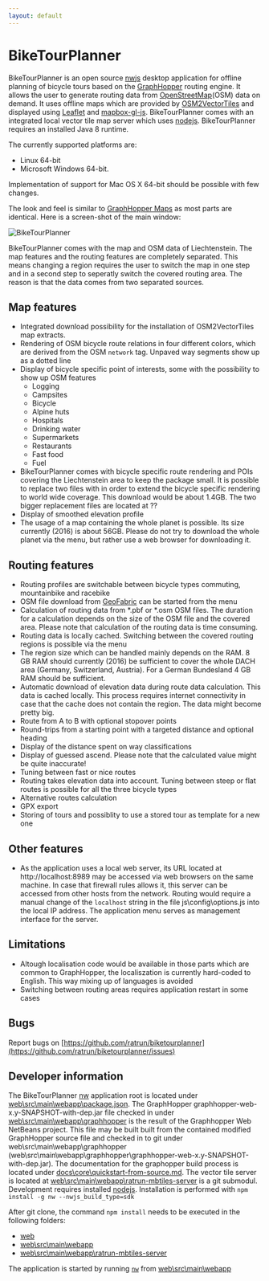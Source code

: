 ```yaml
---
layout: default
---
```


# BikeTourPlanner

BikeTourPlanner is an open source [nwjs](http://nwjs.io/) desktop application for offline planning of bicycle tours based on the [GraphHopper](https://github.com/graphhopper/graphhopper) routing engine. 
It allows the user to generate routing data from [OpenStreetMap](http://www.openstreetmap.org/about)(OSM) data on demand.
It uses offline maps which are provided by [OSM2VectorTiles](http://osm2vectortiles.org/about) and displayed using [Leaflet](https://github.com/mapbox/mapbox-gl-js) and [mapbox-gl-js](https://github.com/mapbox/mapbox-gl-js). 
BikeTourPlanner comes with an integrated local vector tile map server which uses [nodejs](https://nodejs.org/en/). 
BikeTourPlanner requires an installed Java 8 runtime.

The currently supported platforms are: 

* Linux 64-bit 
* Microsoft Windows 64-bit. 

Implementation of support for Mac OS X 64-bit should be possible with few changes.

The look and feel is similar to [GraphHopper Maps](https://graphhopper.com/maps) as most parts are identical. Here is a screen-shot of the main window:

![BikeTourPlanner](biketourplanner/doc/BikeTourPlanner_001.png)

BikeTourPlanner comes with the map and OSM data of Liechtenstein. 
The map features and the routing features are completely separated. 
This means changing a region requires the user to switch the map in one step and in a second step to seperatly switch the covered routing area. 
The reason is that the data comes from two separated sources.

## Map features
* Integrated download possibility for the installation of OSM2VectorTiles map extracts. 
* Rendering of OSM bicycle route relations in four different colors, which are derived from the OSM `network` tag. Unpaved way segments show up as a dotted line
* Display of bicycle specific point of interests, some with the possibility to show up OSM features
  * Logging
  * Campsites
  * Bicycle
  * Alpine huts
  * Hospitals
  * Drinking water
  * Supermarkets
  * Restaurants
  * Fast food
  * Fuel
* BikeTourPlanner comes with bicycle specific route rendering and POIs covering the Liechtenstein area to keep the package small.
  It is possible to replace two files with in order to extend the bicycle specific rendering to world wide coverage. 
  This download would be about 1.4GB. The two bigger replacement files are located at ??
* Display of smoothed elevation profile
* The usage of a map containing the whole planet is possible. Its size currently (2016) is about 56GB. Please do not try to download the whole planet via the menu, but rather use a web browser for downloading it.

## Routing features
* Routing profiles are switchable between bicycle types commuting, mountainbike and racebike
* OSM file download from [GeoFabric](http://download.geofabrik.de) can be started from the menu
* Calculation of routing data from *.pbf or *.osm OSM files. The duration for a calculation depends on the size of the OSM file and the covered area. Please note that calculation of the routing data is time consuming. 
* Routing data is locally cached. Switching between the covered routing regions is possible via the menu
* The region size which can be handled mainly depends on the RAM. 8 GB RAM should currently (2016) be sufficient to cover the whole DACH area (Germany, Switzerland, Austria). For a German Bundesland 4 GB RAM should be sufficient.
* Automatic download of elevation data during route data calculation. This data is cached locally. This process requires internet connectivity in case that the cache does not contain the region. The data might become pretty big.
* Route from A to B with optional stopover points
* Round-trips from a starting point with a targeted distance and optional heading
* Display of the distance spent on way classifications
* Display of guessed ascend. Please note that the calculated value might be quite inaccurate!
* Tuning between fast or nice routes
* Routing takes elevation data into account. Tuning between steep or flat routes is possible for all the three bicycle types
* Alternative routes calculation
* GPX export
* Storing of tours and possiblity to use a stored tour as template for a new one

## Other features
* As the application uses a local web server, its URL located at http://localhost:8989 may be accessed via web browsers on the same machine. 
  In case that firewall rules allows it, this server can be accessed from other hosts from the network. Routing would require a manual change 
  of the `localhost` string in the file js\config\options.js into the local IP address.
  The application menu serves as management interface for the server.

## Limitations
* Altough localisation code would be available in those parts which are common to GraphHopper, the localiszation is currently hard-coded to English. 
  This way mixing up of languages is avoided
* Switching between routing areas requires application restart in some cases

## Bugs
Report bugs on [https://github.com/ratrun/biketourplanner](https://github.com/ratrun/biketourplanner/issues)
  
## Developer information
The BikeTourPlanner [nw](http://docs.nwjs.io/en/latest/) application root is located under [web\src\main\webapp\package.json](web\src\main\webapp\package.json).
The GraphHopper graphhopper-web-x.y-SNAPSHOT-with-dep.jar file checked in under [web\src\main\webapp\graphhopper](web\src\main\webapp\graphhopper) is the result of the Graphhopper Web NetBeans project. This file may be built built from the contained modified GraphHopper source file and checked in to git under web\src\main\webapp\graphhopper (web\src\main\webapp\graphhopper\graphhopper-web-x.y-SNAPSHOT-with-dep.jar). The documentation for the graphopper build process is located under [docs\core\quickstart-from-source.md](docs\core\quickstart-from-source.md).
The vector tile server is located at [web\src\main\webapp\ratrun-mbtiles-server](web\src\main\webapp\ratrun-mbtiles-server) is a git submodul.
Development requires installed [nodejs](https://nodejs.org/en/). Installation is performed with `npm install -g nw --nwjs_build_type=sdk`

After git clone, the command `npm install` needs to be executed in the following folders:

* [web](web)
* [web\src\main\webapp](web\src\main\webapp)
* [web\src\main\webapp\ratrun-mbtiles-server](web\src\main\webapp\ratrun-mbtiles-server)

The application is started by running [`nw`](http://nwjs.io/) from [web\src\main\webapp](web\src\main\webapp)

